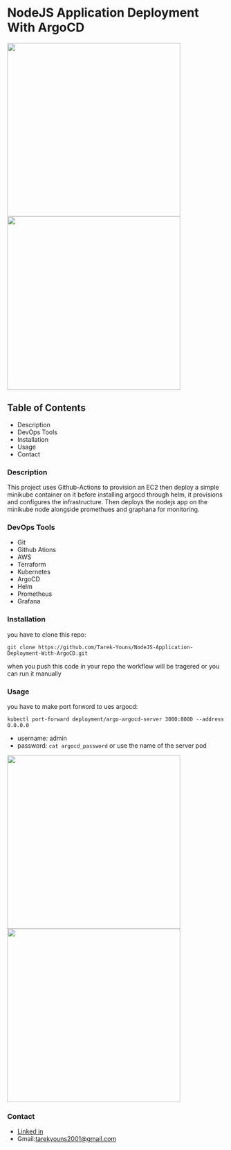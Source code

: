 #         NodeJS Application Deployment With ArgoCD
<div>
  <img src="https://www.opsmx.com/wp-content/uploads/2022/07/Argo-1-e1630327305635-1.png" width="400">
  <img src="https://andrewlock.net/content/images/2019/helm.png" width="400">
</div>

## Table of Contents
- Description
- DevOps Tools
- Installation
- Usage
- Contact


### Description
This project uses Github-Actions to provision an EC2 then deploy a simple minikube container on it before installing argocd through helm, it provisions and configures the infrastructure.
Then deploys the nodejs app on the minikube node alongside promethues and graphana for monitoring.

### DevOps Tools
- Git
- Github Ations
- AWS
- Terraform
- Kubernetes
- ArgoCD
- Helm
- Prometheus
- Grafana

### Installation
you have to clone this repo:
```
git clone https://github.com/Tarek-Youns/NodeJS-Application-Deployment-With-ArgoCD.git
```
when you push this code in your repo the workflow will be tragered or you can run it manually

### Usage
you have to make port forword to ues argocd:
```
kubectl port-forward deployment/argo-argocd-server 3000:8080 --address 0.0.0.0
```
- username: admin 
- password: ``` cat argocd_password ``` or use the name of the server pod


<div>
  <img src="https://github.com/user-attachments/assets/7cbc7608-d111-45a1-89cc-d900c4c85e8b" width="400">
  <img src="https://github.com/user-attachments/assets/8c588d12-ada2-4a70-bcee-16d1e1efb45e" width="400">
</div>

### Contact
- [Linked in](https://www.linkedin.com/in/tarek-youns-23b8821ba/)
-  Gmail:tarekyouns2001@gmail.com
   

